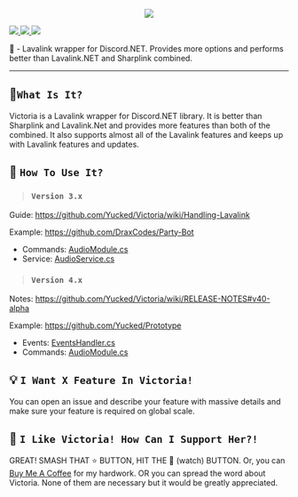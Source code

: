 <p align="center">
  
  <img src="https://i.imgur.com/ycwIkcb.png" widht="70%">
  
  <a href="https://discord.gg/ZJaVXK8"> <img src="https://img.shields.io/badge/Discord-Support-%237289DA.svg?logo=discord&style=for-the-badge&logoWidth=20"/> </a>
  <a href="https://ci.appveyor.com/project/Yucked/victoria"> <img src="https://img.shields.io/appveyor/ci/gruntjs/grunt.svg?label=Appveyor&logo=appveyor&style=for-the-badge&logoWidth=20"/> </a>
  <a href="https://www.nuget.org/packages/Victoria/)"> <img src="https://img.shields.io/nuget/dt/Victoria.svg?label=Downloads&logo=nuget&style=for-the-badge&logoWidth=20"/> </a>
</p>

🌋 - Lavalink wrapper for Discord.NET. Provides more options and performs better than Lavalink.NET and Sharplink combined.

---


## 🔧`What Is It?`
Victoria is a Lavalink wrapper for Discord.NET library. It is better than Sharplink and Lavalink.Net and provides more features than both of the combined. It also supports almost all of the Lavalink features and keeps up with Lavalink features and updates.

## 🤔 `How To Use It?`

> ### `Version 3.x`
Guide: https://github.com/Yucked/Victoria/wiki/Handling-Lavalink

Example: https://github.com/DraxCodes/Party-Bot
- Commands: [AudioModule.cs](https://github.com/DraxCodes/Party-Bot/blob/master/PartyBot/Modules/AudioModule.cs)
- Service: [AudioService.cs](https://github.com/DraxCodes/Party-Bot/blob/master/PartyBot/Services/AudioService.cs)

> ### `Version 4.x`
Notes: https://github.com/Yucked/Victoria/wiki/RELEASE-NOTES#v40-alpha

Example: https://github.com/Yucked/Prototype
- Events: [EventsHandler.cs](https://github.com/Yucked/Prototype/blob/master/Prototype.Core/Handlers/EventsHandler.cs)
- Commands: [AudioModule.cs](https://github.com/Yucked/Prototype/blob/master/Prototype.Core/Modules/AudioModule.cs)

## 💡 `I Want X Feature In Victoria!`
You can open an issue and describe your feature with massive details and make sure your feature is required on global scale.

## 🚀 `I Like Victoria! How Can I Support Her?!`
GREAT! SMASH THAT :star: BUTTON, HIT THE :eyes: (watch) BUTTON. Or, you can [Buy Me A Coffee](https://www.buymeacoffee.com/Yucked) for my hardwork.
OR you can spread the word about Victoria. None of them are necessary but it would be greatly appreciated.
